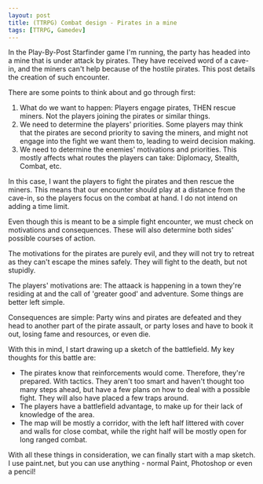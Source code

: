 ```yaml
---
layout: post
title: (TTRPG) Combat design - Pirates in a mine
tags: [TTRPG, Gamedev]
---
```


<p>In the Play-By-Post Starfinder game I'm running, the party has headed into a mine that is under attack by pirates. They have received word of a cave-in, and the miners can't help because of the hostile pirates. This post details the creation of such encounter.</p>

<label>There are some points to think about and go through first:</label>
<ol>
  <li>What do we want to happen: Players engage pirates, THEN rescue miners. Not the players joining the pirates or similar things.</li>
  <li>We need to determine the players' priorities. Some players may think that the pirates are second priority to saving the miners, and might not engage into the fight we want them to, leading to weird decision making.</li>
  <li>We need to determine the enemies' motivations and priorities. This mostly affects what routes the players can take: Diplomacy, Stealth, Combat, etc.</li>
</ol> 

<p>In this case, I want the players to fight the pirates and then rescue the miners. This means that our encounter should play at a distance from the cave-in, so the players focus on the combat at hand. I do not intend on adding a time limit.</p>

<p>Even though this is meant to be a simple fight encounter, we must check on motivations and consequences. These will also determine both sides' possible courses of action.</p>
<p>The motivations for the pirates are purely evil, and they will not try to retreat as they can't escape the mines safely. They will fight to the death, but not stupidly.</p>
<p>The players' motivations are: The attaack is happening in a town they're residing at and the call of 'greater good' and adventure. Some things are better left simple.</p>
<p>Consequences are simple: Party wins and pirates are defeated and they head to another part of the pirate assault, or party loses and have to book it out, losing fame and resources, or even die.</p>

<p>With this in mind, I start drawing up a sketch of the battlefield. My key thoughts for this battle are:</p>
<ul>
  <li>The pirates know that reinforcements would come. Therefore, they're prepared. With tactics. They aren't too smart and haven't thought too many steps ahead, but have a few plans on how to deal with a possible fight. They will also have placed a few traps around.</li>
  <li>The players have a battlefield advantage, to make up for their lack of knowledge of the area.</li>
  <li>The map will be mostly a corridor, with the left half littered with cover and walls for close combat, while the right half will be mostly open for long ranged combat.</li>
</ul>
<p>With all these things in consideration, we can finally start with a map sketch. I use paint.net, but you can use anything - normal Paint, Photoshop or even a pencil!</p>




